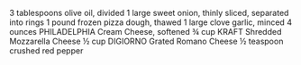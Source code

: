 3 tablespoons olive oil, divided
1 large sweet onion, thinly sliced, separated into rings
1 pound frozen pizza dough, thawed
1 large clove garlic, minced
4 ounces PHILADELPHIA Cream Cheese, softened
¾ cup KRAFT Shredded Mozzarella Cheese
½ cup DIGIORNO Grated Romano Cheese
½ teaspoon crushed red pepper
